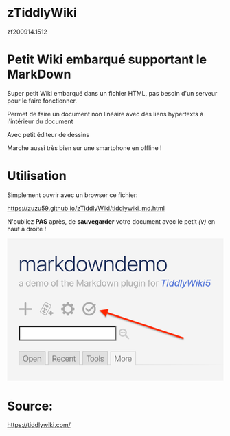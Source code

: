 # zTiddlyWiki
zf200914.1512

# Petit Wiki embarqué supportant le MarkDown

Super petit Wiki embarqué dans un fichier HTML, pas besoin d'un serveur pour le faire fonctionner.

Permet de faire un document non linéaire avec des liens hypertexts à l'intérieur du document

Avec petit éditeur de dessins

Marche aussi très bien sur une smartphone en offline !



# Utilisation

Simplement ouvrir avec un browser ce fichier:

https://zuzu59.github.io/zTiddlyWiki/tiddlywiki_md.html

N'oubliez **PAS** après, de **sauvegarder** votre document avec le petit *(v)* en haut à droite !

![Image](https://raw.githubusercontent.com/zuzu59/zTiddlyWiki/master/img1.png)



# Source:

https://tiddlywiki.com/


